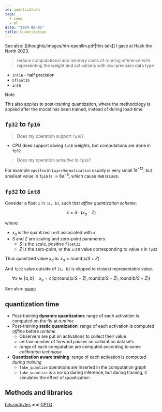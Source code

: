 ```yaml
---
id: quantization
tags:
  - seed
  - ml
date: "2024-02-05"
title: Quantization
---
```


See also: [[thoughts/images/htn-openllm.pdf|this talk]] I gave at Hack the North 2023.

> reduce computational and memory costs of running inference with representing the weight and activations with low-precision data type

- `int16` - half precision
- `bfloat16`
- `int8`

> [!note]
> This also applies to post-training quantization, where the methodology is applied after the model has been trained, instead of during load-time.

## `fp32` to `fp16`

> Does my operation support `fp16`?

- CPU does support saving `fp16` weights, but computations are done in `fp32`

> Does my operation _sensitive_ to `fp16`?

For example `epsilon` in `LayerNormalization` usually is very small $1e^{-12}$, but smallest value in `fp16` is $\approx 6e^{-5}$, which cause `NaN` issues.

## `fp32` to `int8`

Consider a float `x` in `[a, b]`, such that _affine quantization scheme_:

$$
x = S \cdot (x_q - Z)
$$

where:

- $x_q$ is the quantized `int8` associated with `x`
- $S$ and $Z$ are scaling and zero-point parameters
  - $S$ is the scale, positive `float32`
  - $Z$ is the zero-point, or the `int8` value corresponding to value `0` in `fp32`

Thus quantized value $x_q$ is: $x_q = \text{round}(x / S + Z)$

And `fp32` value outside of `[a, b]` is clipped to closest representable value.

$$
\forall x \in [a, b] \quad x_q = \text{clip}(\text{round}(x/S + Z), \text{round}(a/S + Z), \text{round}(b/S + Z))
$$

See also: [paper](https://arxiv.org/abs/1712.05877)

## quantization time

- Post-training **dynamic quantization**: range of each activation is computed on the fly at _runtime_
- Post-training **static quantization**: range of each activation is computed _offline_ before _runtime_
  - Observers are put on activations to collect their value
  - certain number of forward passes on calibration datasets
  - range of each computation are computed according to some _calibration technique_
- **Quantization aware training**: range of each activation is computed _during training_
  - `fake_quantize` operations are inserted in the computation graph
  - `fake_quantize` is a no-op during inference, but during training, it simulates the effect of quantization

## Methods and libraries

[bitsandbytes](https://github.com/TimDettmers/bitsandbytes) and [GPTQ](https://arxiv.org/abs/2210.17323)

